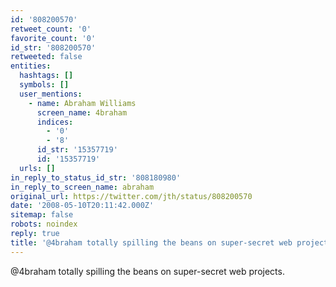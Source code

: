 ```yaml
---
id: '808200570'
retweet_count: '0'
favorite_count: '0'
id_str: '808200570'
retweeted: false
entities:
  hashtags: []
  symbols: []
  user_mentions:
    - name: Abraham Williams
      screen_name: 4braham
      indices:
        - '0'
        - '8'
      id_str: '15357719'
      id: '15357719'
  urls: []
in_reply_to_status_id_str: '808180980'
in_reply_to_screen_name: abraham
original_url: https://twitter.com/jth/status/808200570
date: '2008-05-10T20:11:42.000Z'
sitemap: false
robots: noindex
reply: true
title: '@4braham totally spilling the beans on super-secret web projects.'
---
```


@4braham totally spilling the beans on super-secret web projects.